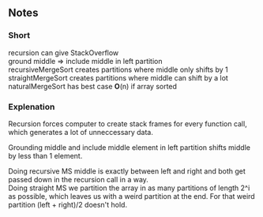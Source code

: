 ## Notes
### Short
recursion can give StackOverflow <br>
ground middle => include middle in left partition <br>
recursiveMergeSort creates partitions where middle only shifts by 1 <br>
straightMergeSort creates partitions where middle can shift by a lot <br>
naturalMergeSort has best case <b>O</b>(n) if array sorted <br>

### Explenation
Recursion forces computer to create stack frames for every function call, which generates a lot of unneccessary data. <br>

Grounding middle and include middle element in left partition shifts middle by less than 1 element. <br>

Doing recursive MS middle is exactly between left and right and both get passed down in the recursion call in a way. <br>
Doing straight MS we partition the array in as many partitions of length 2^i as possible, which leaves us with a weird partition at the end. For that weird partition (left + right)/2 doesn't hold.

